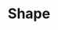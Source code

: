 ---
title: Shape

content:
    items: 
        - '@taxonomy.function': shape_2D
        - '@taxonomy.function': shape_3D
    order:
        by: date
        dir: desc
    limit: 12
    pagination: true
---